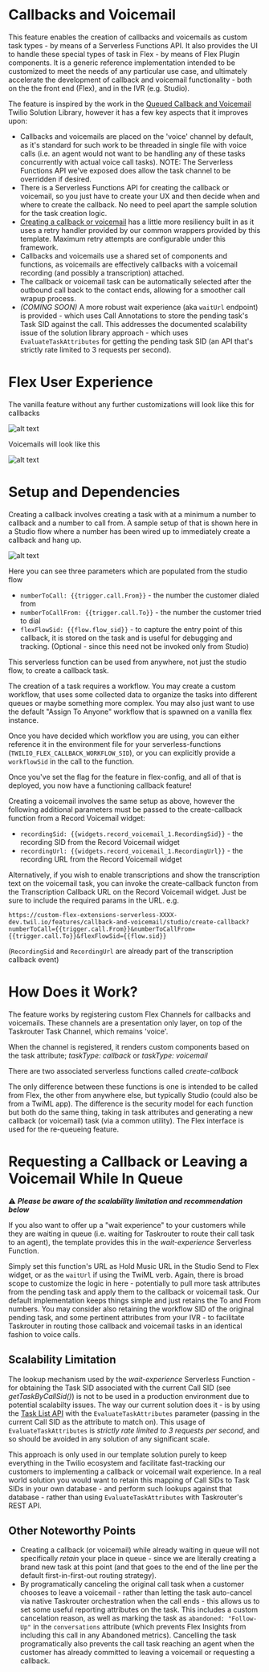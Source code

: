 # Callbacks and Voicemail

This feature enables the creation of callbacks and voicemails as custom task types - by means of a Serverless Functions API. It also provides the UI to handle these special types of task in Flex - by means of Flex Plugin components. It is a generic reference implementation intended to be customized to meet the needs of any particular use case, and ultimately accelerate the development of callback and voicemail functionality - both on the the front end (Flex), and in the IVR (e.g. Studio).

The feature is inspired by the work in the [Queued Callback and Voicemail](https://www.twilio.com/docs/flex/solutions-library/queued-callback-and-voicemail) Twilio Solution Library, however it has a few key aspects that it improves upon:

- Callbacks and voicemails are placed on the 'voice' channel by default, as it's standard for such work to be threaded in single file with voice calls (i.e. an agent would not want to be handling any of these tasks concurrently with actual voice call tasks). NOTE: The Serverless Functions API we've exposed does allow the task channel to be overridden if desired.
- There is a Serverless Functions API for creating the callback or voicemail, so you just have to create your UX and then decide when and where to create the callback. No need to peel apart the sample solution for the task creation logic.
- [Creating a callback or voicemail](../../../../serverless-functions/src/functions/features/callback-and-voicemail/studio/create-callback.protected.js) has a little more resiliency built in as it uses a retry handler provided by our common wrappers provided by this template. Maximum retry attempts are configurable under this framework.
- Callbacks and voicemails use a shared set of components and functions, as voicemails are effectively callbacks with a voicemail recording (and possibly a transcription) attached.
- The callback or voicemail task can be automatically selected after the outbound call back to the contact ends, allowing for a smoother call wrapup process.
- _(COMING SOON)_ A more robust wait experience (aka `waitUrl` endpoint) is provided - which uses Call Annotations to store the pending task's Task SID against the call. This addresses the documented scalability issue of the solution library approach - which uses `EvaluateTaskAttributes` for getting the pending task SID (an API that's strictly rate limited to 3 requests per second).

# Flex User Experience

The vanilla feature without any further customizations will look like this for callbacks

![alt text](screenshots/flex-user-experience.gif)

Voicemails will look like this

![alt text](screenshots/flex-user-experience-vm.gif)

# Setup and Dependencies

Creating a callback involves creating a task with at a minimum a number to callback and a number to call from. A sample setup of that is shown here in a Studio flow where a number has been wired up to immediately create a callback and hang up.

![alt text](screenshots/sample-triggering-callback.png)

Here you can see three parameters which are populated from the studio flow

- `numberToCall: {{trigger.call.From}}` - the number the customer dialed from
- `numberToCallFrom: {{trigger.call.To}}` - the number the customer tried to dial
- `flexFlowSid: {{flow.flow_sid}}` - to capture the entry point of this callback, it is stored on the task and is useful for debugging and tracking. (Optional - since this need not be invoked only from Studio)

This serverless function can be used from anywhere, not just the studio flow, to create a callback task.

The creation of a task requires a workflow. You may create a custom workflow, that uses some collected data to organize the tasks into different queues or maybe something more complex. You may also just want to use the default "Assign To Anyone" workflow that is spawned on a vanilla flex instance.

Once you have decided which workflow you are using, you can either reference it in the environment file for your serverless-functions (`TWILIO_FLEX_CALLBACK_WORKFLOW_SID`), or you can explicitly provide a `workflowSid` in the call to the function.

Once you've set the flag for the feature in flex-config, and all of that is deployed, you now have a functioning callback feature!

Creating a voicemail involves the same setup as above, however the following additional parameters must be passed to the create-callback function from a Record Voicemail widget:

- `recordingSid: {{widgets.record_voicemail_1.RecordingSid}}` - the recording SID from the Record Voicemail widget
- `recordingUrl: {{widgets.record_voicemail_1.RecordingUrl}}` - the recording URL from the Record Voicemail widget

Alternatively, if you wish to enable transcriptions and show the transcription text on the voicemail task, you can invoke the create-callback functon from the Transcription Callback URL on the Record Voicemail widget. Just be sure to include the required params in the URL. e.g.

`https://custom-flex-extensions-serverless-XXXX-dev.twil.io/features/callback-and-voicemail/studio/create-callback?numberToCall={{trigger.call.From}}&numberToCallFrom={{trigger.call.To}}&flexFlowSid={{flow.sid}}`

(`RecordingSid` and `RecordingUrl` are already part of the transcription callback event)

# How Does it Work?

The feature works by registering custom Flex Channels for callbacks and voicemails. These channels are a presentation only layer, on top of the Taskrouter Task Channel, which remains 'voice'.

When the channel is registered, it renders custom components based on the task attribute; _taskType: callback_ or _taskType: voicemail_

There are two associated serverless functions called _create-callback_

The only difference between these functions is one is intended to be called from Flex, the other from anywhere else, but typically Studio (could also be from a TwiML app). The difference is the security model for each function but both do the same thing, taking in task attributes and generating a new callback (or voicemail) task (via a common utility). The Flex interface is used for the re-queueing feature.

# Requesting a Callback or Leaving a Voicemail While In Queue

:warning: **_Please be aware of the scalability limitation and recommendation below_**

If you also want to offer up a "wait experience" to your customers while they are waiting in queue (i.e. waiting for Taskrouter to route their call task to an agent), the template provides this in the _wait-experience_ Serverless Function.

Simply set this function's URL as Hold Music URL in the Studio Send to Flex widget, or as the `waitUrl` if using the <Enqueue> TwiML verb. Again, there is broad scope to customize the logic in here - potentially to pull more task attributes from the pending task and apply them to the callback or voicemail task. Our default implementation keeps things simple and just retains the To and From numbers. You may consider also retaining the workflow SID of the original pending task, and some pertinent attributes from your IVR - to facilitate Taskrouter in routing those callback and voicemail tasks in an identical fashion to voice calls.

## Scalability Limitation

The lookup mechanism used by the _wait-experience_ Serverless Function - for obtaining the Task SID associated with the current Call SID (see _getTaskByCallSid()_) is not to be used in a production environment due to potential scalabilty issues. The way our current solution does it - is by using the [Task List API](https://www.twilio.com/docs/taskrouter/api/task#read-multiple-task-resources) with the `EvaluateTaskAttributes` parameter (passing in the current Call SID as the attribute to match on). This usage of `EvaluateTaskAttributes` is _strictly rate limited to 3 requests per second_, and so should be avoided in any solution of any significant scale.

This approach is only used in our template solution purely to keep everything in the Twilio ecosystem and facilitate fast-tracking our customers to implementing a callback or voicemail wait experience. In a real world solution you would want to retain this mapping of Call SIDs to Task SIDs in your own database - and perform such lookups against that database - rather than using `EvaluateTaskAttributes` with Taskrouter's REST API.

## Other Noteworthy Points

- Creating a callback (or voicemail) while already waiting in queue will not specifically _retain_ your place in queue - since we are literally creating a brand new task at this point (and that goes to the end of the line per the default first-in-first-out routing strategy).
- By programatically canceling the original call task when a customer chooses to leave a voicemail - rather than letting the task auto-cancel via native Taskrouter orchestration when the call ends - this allows us to set some useful reporting attributes on the task. This includes a custom cancelation reason, as well as marking the task as `abandoned: "Follow-Up"` in the `conversations` attribute (which prevents Flex Insights from including this call in any Abandoned metrics). Cancelling the task programatically also prevents the call task reaching an agent when the customer has already committed to leaving a voicemail or requesting a callback.
